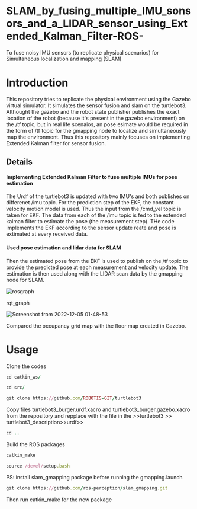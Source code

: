 # SLAM_by_fusing_multiple_IMU_sonsors_and_a_LIDAR_sensor_using_Extended_Kalman_Filter-ROS-
To fuse noisy IMU sensors (to replicate physical scenarios) for Simultaneous localization and mapping (SLAM)

# Introduction
This repository tries to replicate the physical environment using the Gazebo virtual simulator. It simulates the sensor fusion and slam on the turtlebot3. Althought the gazebo and the robot state publisher publishes the exact location of the robot (because it's present in the gazebo environment) on the /tf topic, but in real life scenaios, an pose esimate would be required in the form of /tf topic for the gmapping node to localize and simultaneously map the environment. Thus this repository mainly focuses on implementing Extended Kalman filter for sensor fusion.

## Details
#### Implementing Extended Kalman Filter to fuse multiple IMUs for pose estimation

The Urdf of the turtlebot3 is updated with two IMU's and both publishes on differenet /imu topic. For the prediction step of the EKF, the constant velocity motion model is used. Thus the input from the /cmd_vel topic is taken for EKF. The data from each of the /imu topic is fed to the extended kalman filter to estimate the pose (the measurement step). THe code implements the EKF according to the sensor update reate and pose is extimated at every received data. 

#### Used pose estimation and lidar data for SLAM
Then the estimated pose from the EKF is used to publish on the /tf topic to provide the predicted pose at each measurement and velocity update. The estimation is then used along with the LIDAR scan data by the gmapping node for SLAM. 

![rosgraph](https://user-images.githubusercontent.com/115849836/207501271-b5bf96fd-eda6-4baa-a696-8230c237142e.png)

rqt_graph


![Screenshot from 2022-12-05 01-48-53](https://user-images.githubusercontent.com/115849836/207501235-52e1fb46-137b-4e5c-bdd7-4a6102b5b1fc.png)

Compared the occupancy grid map with the floor map created in Gazebo.


# Usage
Clone the codes
```ruby
cd catkin_ws/
```
```ruby
cd src/
```
```ruby
git clone https://github.com/ROBOTIS-GIT/turtlebot3


```

Copy files turtlebot3_burger.urdf.xacro and turtlebot3_burger.gazebo.xacro from the repository and repplace with the file in the >>turtlebot3 >> turtlebot3_description>>urdf>>
```ruby
cd ..
```
Build the ROS packages
```ruby
catkin_make
```
```ruby
source /devel/setup.bash
```

PS: install slam_gmapping package before running the gmapping.launch
```ruby
git clone https://github.com/ros-perception/slam_gmapping.git
```
Then run catkin_make for the new package

